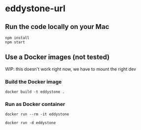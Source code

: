 
# eddystone-url

## Run the code locally on your Mac
```
npm install
npm start
```


## Use a Docker images (not tested)
WIP: this doesn't work right now, we have to mount the right dev

### Build the Docker image
```
docker build -t eddystone .
```

### Run as Docker container
```
docker run --rm -it eddystone
```
```
docker run -d eddystone
```